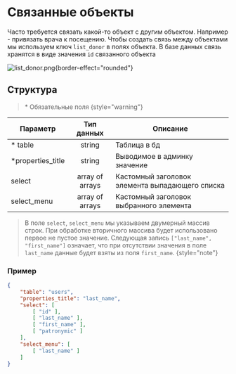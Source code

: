 # Связанные объекты

Часто требуется связать какой-то объект с другим объектом. Например - привязать врача
к посещению. Чтобы создать связь между объектами мы используем ключ `list_donor` в
полях объекта. В базе данных связь хранятся в виде значения `id` связанного объекта 

![list_donor.png](list_donor.png){border-effect="rounded"}

## Структура

> \* Обязательные поля
{style="warning"}

| Параметр          |   Тип данных    | Описание                                        |
|-------------------|:---------------:|-------------------------------------------------|
| * table           |     string      | Таблица в бд                                    |
| *properties_title |     string      | Выводимое в админку значение                    |
| select            | array of arrays | Кастомный заголовок элемента выпадающего списка |
| select_menu       | array of arrays | Кастомный заголовок выбранного элемента         |

> В поле `select`, `select_menu` мы указываем двумерный массив строк. При обработке вторичного массива 
> будет использовано первое не пустое значение. Следующая запись `["last_name", "first_name"]` означает, 
> что при отсутствии значения в поле `last_name` данные будет взяты из поля `first_name`.
{style="note"}

### Пример

```json
{
    "table": "users",
    "properties_title": "last_name",
    "select": [
        [ "id" ],
        [ "last_name" ],
        [ "first_name" ],
        [ "patronymic" ]
    ],
    "select_menu": [
        [ "last_name" ]
    ]
}
```